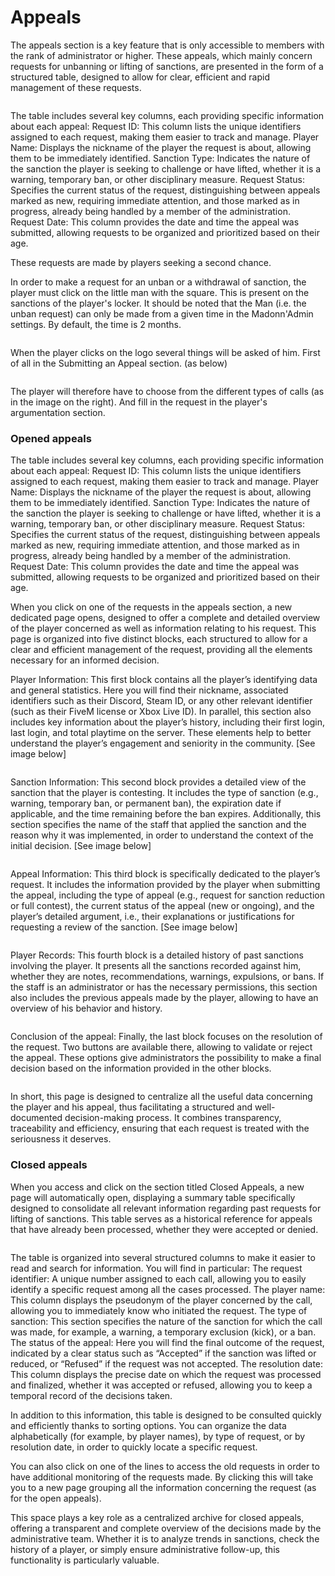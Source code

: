 # Appeals

The appeals section is a key feature that is only accessible to members with the rank of administrator or higher. These appeals, which mainly concern requests for unbanning or lifting of sanctions, are presented in the form of a structured table, designed to allow for clear, efficient and rapid management of these requests.

<figure><img src="../../../../.gitbook/assets/image (54).png" alt=""><figcaption></figcaption></figure>

The table includes several key columns, each providing specific information about each appeal: Request ID: This column lists the unique identifiers assigned to each request, making them easier to track and manage. Player Name: Displays the nickname of the player the request is about, allowing them to be immediately identified. Sanction Type: Indicates the nature of the sanction the player is seeking to challenge or have lifted, whether it is a warning, temporary ban, or other disciplinary measure. Request Status: Specifies the current status of the request, distinguishing between appeals marked as new, requiring immediate attention, and those marked as in progress, already being handled by a member of the administration. Request Date: This column provides the date and time the appeal was submitted, allowing requests to be organized and prioritized based on their age.

These requests are made by players seeking a second chance.

In order to make a request for an unban or a withdrawal of sanction, the player must click on the little man with the square. This is present on the sanctions of the player's locker. It should be noted that the Man (i.e. the unban request) can only be made from a given time in the Madonn'Admin settings. By default, the time is 2 months.

<figure><img src="../../../../.gitbook/assets/image (55).png" alt=""><figcaption></figcaption></figure>

When the player clicks on the logo several things will be asked of him. First of all in the Submitting an Appeal section. (as below)

<figure><img src="../../../../.gitbook/assets/image (56).png" alt=""><figcaption></figcaption></figure>

The player will therefore have to choose from the different types of calls (as in the image on the right). And fill in the request in the player's argumentation section.



### Opened appeals

The table includes several key columns, each providing specific information about each appeal: Request ID: This column lists the unique identifiers assigned to each request, making them easier to track and manage. Player Name: Displays the nickname of the player the request is about, allowing them to be immediately identified. Sanction Type: Indicates the nature of the sanction the player is seeking to challenge or have lifted, whether it is a warning, temporary ban, or other disciplinary measure. Request Status: Specifies the current status of the request, distinguishing between appeals marked as new, requiring immediate attention, and those marked as in progress, already being handled by a member of the administration. Request Date: This column provides the date and time the appeal was submitted, allowing requests to be organized and prioritized based on their age.

When you click on one of the requests in the appeals section, a new dedicated page opens, designed to offer a complete and detailed overview of the player concerned as well as information relating to his request. This page is organized into five distinct blocks, each structured to allow for a clear and efficient management of the request, providing all the elements necessary for an informed decision.

Player Information: This first block contains all the player’s identifying data and general statistics. Here you will find their nickname, associated identifiers such as their Discord, Steam ID, or any other relevant identifier (such as their FiveM license or Xbox Live ID). In parallel, this section also includes key information about the player’s history, including their first login, last login, and total playtime on the server. These elements help to better understand the player’s engagement and seniority in the community. \[See image below]

<figure><img src="../../../../.gitbook/assets/image (57).png" alt=""><figcaption></figcaption></figure>

Sanction Information: This second block provides a detailed view of the sanction that the player is contesting. It includes the type of sanction (e.g., warning, temporary ban, or permanent ban), the expiration date if applicable, and the time remaining before the ban expires. Additionally, this section specifies the name of the staff that applied the sanction and the reason why it was implemented, in order to understand the context of the initial decision. \[See image below]

<figure><img src="../../../../.gitbook/assets/image (58).png" alt=""><figcaption></figcaption></figure>

Appeal Information: This third block is specifically dedicated to the player’s request. It includes the information provided by the player when submitting the appeal, including the type of appeal (e.g., request for sanction reduction or full contest), the current status of the appeal (new or ongoing), and the player’s detailed argument, i.e., their explanations or justifications for requesting a review of the sanction. \[See image below]

<figure><img src="../../../../.gitbook/assets/image (59).png" alt=""><figcaption></figcaption></figure>

Player Records: This fourth block is a detailed history of past sanctions involving the player. It presents all the sanctions recorded against him, whether they are notes, recommendations, warnings, expulsions, or bans. If the staff is an administrator or has the necessary permissions, this section also includes the previous appeals made by the player, allowing to have an overview of his behavior and history.

<figure><img src="../../../../.gitbook/assets/image (60).png" alt=""><figcaption></figcaption></figure>

Conclusion of the appeal: Finally, the last block focuses on the resolution of the request. Two buttons are available there, allowing to validate or reject the appeal. These options give administrators the possibility to make a final decision based on the information provided in the other blocks.

<figure><img src="https://lh7-rt.googleusercontent.com/docsz/AD_4nXeVYfyRUJMVyY3E38tn8A8fm1T5_cDjFd7n-Ax2nqJjuhlgcpW-Cqa11RctYFssmiUHDyJXOjLpJVcre9tgUF99VTqv9UvKKStmyB91jVdusgSa867ISIvQlxXCs23UBl8z5tt2MA?key=fT9iLy8cgk4ZyBMLYLd8yr47" alt=""><figcaption></figcaption></figure>

In short, this page is designed to centralize all the useful data concerning the player and his appeal, thus facilitating a structured and well-documented decision-making process. It combines transparency, traceability and efficiency, ensuring that each request is treated with the seriousness it deserves.

### Closed appeals

When you access and click on the section titled Closed Appeals, a new page will automatically open, displaying a summary table specifically designed to consolidate all relevant information regarding past requests for lifting of sanctions. This table serves as a historical reference for appeals that have already been processed, whether they were accepted or denied.

<figure><img src="../../../../.gitbook/assets/image (61).png" alt=""><figcaption></figcaption></figure>

The table is organized into several structured columns to make it easier to read and search for information. You will find in particular: The request identifier: A unique number assigned to each call, allowing you to easily identify a specific request among all the cases processed. The player name: This column displays the pseudonym of the player concerned by the call, allowing you to immediately know who initiated the request. The type of sanction: This section specifies the nature of the sanction for which the call was made, for example, a warning, a temporary exclusion (kick), or a ban. The status of the appeal: Here you will find the final outcome of the request, indicated by a clear status such as “Accepted” if the sanction was lifted or reduced, or “Refused” if the request was not accepted. The resolution date: This column displays the precise date on which the request was processed and finalized, whether it was accepted or refused, allowing you to keep a temporal record of the decisions taken.

In addition to this information, this table is designed to be consulted quickly and efficiently thanks to sorting options. You can organize the data alphabetically (for example, by player names), by type of request, or by resolution date, in order to quickly locate a specific request.

You can also click on one of the lines to access the old requests in order to have additional monitoring of the requests made. By clicking this will take you to a new page grouping all the information concerning the request (as for the open appeals).

This space plays a key role as a centralized archive for closed appeals, offering a transparent and complete overview of the decisions made by the administrative team. Whether it is to analyze trends in sanctions, check the history of a player, or simply ensure administrative follow-up, this functionality is particularly valuable.
